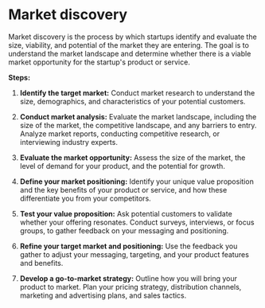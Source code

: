 # Market discovery

Market discovery is the process by which startups identify and evaluate the size, viability, and potential of the market they are entering. The goal is to understand the market landscape and determine whether there is a viable market opportunity for the startup's product or service.

**Steps:**

1. **Identify the target market:** Conduct market research to understand the size, demographics, and characteristics of your potential customers.

2. **Conduct market analysis:** Evaluate the market landscape, including the size of the market, the competitive landscape, and any barriers to entry. Analyze market reports, conducting competitive research, or interviewing industry experts.

3. **Evaluate the market opportunity:** Assess the size of the market, the level of demand for your product, and the potential for growth.

4. **Define your market positioning:** Identify your unique value proposition and the key benefits of your product or service, and how these differentiate you from your competitors.

5. **Test your value proposition:** Ask potential customers to validate whether your offering resonates. Conduct surveys, interviews, or focus groups, to gather feedback on your messaging and positioning.

6. **Refine your target market and positioning:** Use the feedback you gather to adjust your messaging, targeting, and your product features and benefits.

7. **Develop a go-to-market strategy:** Outline how you will bring your product to market. Plan your pricing strategy, distribution channels, marketing and advertising plans, and sales tactics.
